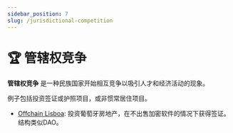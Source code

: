 ```yaml
---
sidebar_position: 7
slug: /jurisdictional-competition
---
```


# 🏆 管辖权竞争

**管辖权竞争** 是一种民族国家开始相互竞争以吸引人才和经济活动的现象。

例子包括投资签证或护照项目，或非惯常居住项目。

- [Offchain Lisboa](https://offchain.city): 投资葡萄牙房地产，在不出售加密软件的情况下获得签证。结构类似DAO。
